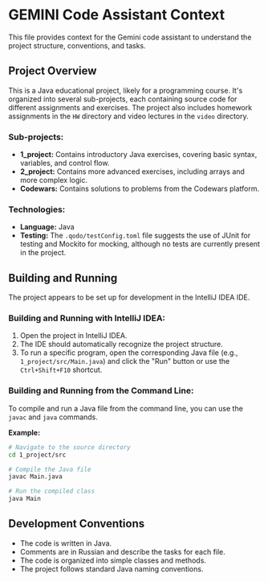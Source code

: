 # GEMINI Code Assistant Context

This file provides context for the Gemini code assistant to understand the project structure, conventions, and tasks.

## Project Overview

This is a Java educational project, likely for a programming course. It's organized into several sub-projects, each containing source code for different assignments and exercises. The project also includes homework assignments in the `HW` directory and video lectures in the `video` directory.

### Sub-projects:

* **1_project:** Contains introductory Java exercises, covering basic syntax, variables, and control flow.
*   **2_project:** Contains more advanced exercises, including arrays and more complex logic.
*   **Codewars:** Contains solutions to problems from the Codewars platform.

### Technologies:

*   **Language:** Java
*   **Testing:** The `.qodo/testConfig.toml` file suggests the use of JUnit for testing and Mockito for mocking, although no tests are currently present in the project.

## Building and Running

The project appears to be set up for development in the IntelliJ IDEA IDE.

### Building and Running with IntelliJ IDEA:

1.  Open the project in IntelliJ IDEA.
2.  The IDE should automatically recognize the project structure.
3.  To run a specific program, open the corresponding Java file (e.g., `1_project/src/Main.java`) and click the "Run" button or use the `Ctrl+Shift+F10` shortcut.

### Building and Running from the Command Line:

To compile and run a Java file from the command line, you can use the `javac` and `java` commands.

**Example:**

```bash
# Navigate to the source directory
cd 1_project/src

# Compile the Java file
javac Main.java

# Run the compiled class
java Main
```

## Development Conventions

* The code is written in Java.
* Comments are in Russian and describe the tasks for each file.
* The code is organized into simple classes and methods.
* The project follows standard Java naming conventions.

